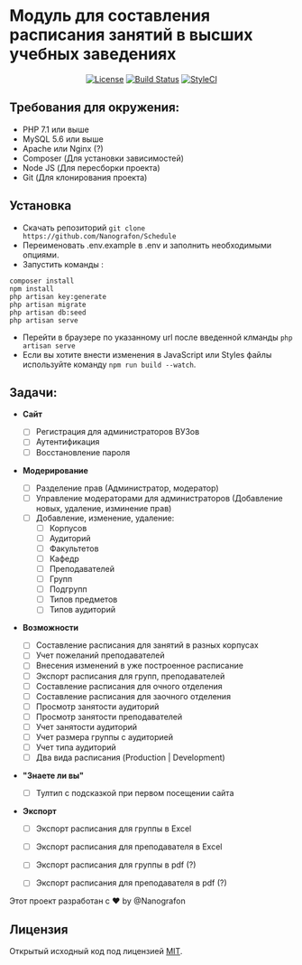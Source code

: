 
# Модуль для составления расписания занятий в высших учебных заведениях

<p align="center">
    <a href="https://choosealicense.com/licenses/mit/"><img src="https://img.shields.io/github/license/nanografon/scheduler.svg" alt="License"></a>
    <a href="https://travis-ci.org/Nanografon/Scheduler"><img src="https://travis-ci.org/Nanografon/Scheduler.svg?branch=master" alt="Build Status"></a>
    <a href="https://styleci.io/repos/82827551"><img src="https://styleci.io/repos/82827551/shield?branch=master" alt="StyleCI"></a>
</p>

## Требования для окружения:

*   PHP 7.1 или выше
*   MySQL 5.6 или выше
*   Apache или Nginx (?)
*   Composer (Для установки зависимостей)
*   Node JS (Для пересборки проекта)
*   Git (Для клонирования проекта)

## Установка

*   Скачать репозиторий `git clone https://github.com/Nanografon/Schedule`
*   Переименовать .env.example в .env и заполнить необходимыми опциями.
*   Запустить команды :

```
composer install
npm install
php artisan key:generate
php artisan migrate
php artisan db:seed
php artisan serve
```
*   Перейти в браузере по указанному url после введенной клманды ```php artisan serve```
*   Если вы хотите внести изменения в JavaScript или Styles файлы используйте команду ```npm run build --watch```.
 

## Задачи:

*   **Сайт**

    *   [ ]  Регистрация для администраторов ВУЗов
    *   [ ]  Аутентификация
    *   [ ]  Восстановление пароля

*   **Модерирование**

    *   [ ]  Разделение прав (Администратор, модератор)
    *   [ ]  Управление модераторами для администраторов (Добавление новых, удаление, изминение прав)
    *   [ ]  Добавление, изменение, удаление:
        *   [ ]  Корпусов
        *   [ ]  Аудиторий
        *   [ ]  Факультетов
        *   [ ]  Кафедр
        *   [ ]  Преподавателей
        *   [ ]  Групп
        *   [ ]  Подгрупп
        *   [ ]  Типов предметов
        *   [ ]  Типов аудиторий
        
*   **Возможности**

    *   [ ]  Составление расписания для занятий в разных корпусах
    *   [ ]  Учет пожеланий преподавателей
    *   [ ]  Внесения изменений в уже построенное расписание
    *   [ ]  Экспорт расписания для групп, преподавателей
    *   [ ]  Составление расписания для очного отделения
    *   [ ]  Составление расписания для заочного отделения
    *   [ ]  Просмотр занятости аудиторий
    *   [ ]  Просмотр занятости преподавателей
    *   [ ]  Учет занятости аудиторий
    *   [ ]  Учет размера группы с аудиторией
    *   [ ]  Учет типа аудиторий
    *   [ ]  Два вида расписания (Production | Development)

*   **"Знаете ли вы"**

    *   [ ]  Тултип с подсказкой при первом посещении сайта

*   **Экспорт**

    *   [ ]  Экспорт расписания для группы в Excel
    *   [ ]  Экспорт расписания для преподавателя в Excel
    *   [ ]  Экспорт расписания для группы в pdf (?)
    *   [ ]  Экспорт расписания для преподавателя в pdf (?)
    
    
Этот проект разработан c :heart: by @Nanografon

## Лицензия
Открытый исходный код под лицензией [MIT](http://opensource.org/licenses/MIT).